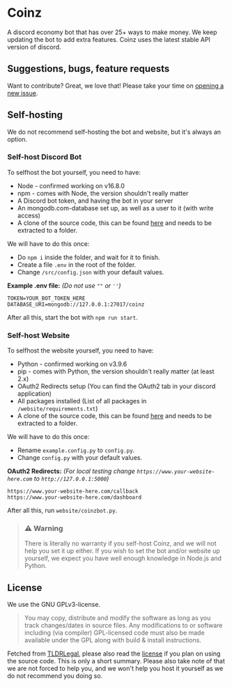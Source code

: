 # Coinz

A discord economy bot that has over 25+ ways to make money. We keep updating the bot to add extra features. Coinz uses the latest stable API version of discord.

## Suggestions, bugs, feature requests

Want to contribute? Great, we love that! Please take your time on [opening a new issue](https://github.com/Aqua-Solutions2/Coinz/issues/new).


## Self-hosting
We do not recommend self-hosting the bot and website, but it's always an option.

### Self-host Discord Bot
To selfhost the bot yourself, you need to have:
* Node - confirmed working on v16.8.0
* npm - comes with Node, the version shouldn't really matter
* A Discord bot token, and having the bot in your server
* An mongodb.com-database set up, as well as a user to it (with write access)
* A clone of the source code, this can be found [here](https://github.com/SiebeBaree/Coinz) and needs to be extracted to a folder.

We will have to do this once:
* Do `npm i` inside the folder, and wait for it to finish.
* Create a file `.env` in the root of the folder.
* Change `/src/config.json` with your default values.

**Example .env file:** *(Do not use `""` or `''`)*
```
TOKEN=YOUR_BOT_TOKEN_HERE
DATABASE_URI=mongodb://127.0.0.1:27017/coinz
```

After all this, start the bot with `npm run start`.

### Self-host Website
To selfhost the website yourself, you need to have:
* Python - confirmed working on v3.9.6
* pip - comes with Python, the version shouldn't really matter (at least 2.x)
* OAuth2 Redirects setup (You can find the OAuth2 tab in your discord application)
* All packages installed (List of all packages in `/website/requirements.txt`)
* A clone of the source code, this can be found [here](https://github.com/SiebeBaree/Coinz) and needs to be extracted to a folder.

We will have to do this once:
* Rename `example.config.py` to `config.py`.
* Change `config.py` with your default values.

**OAuth2 Redirects:** *(For local testing change `https://www.your-website-here.com` to `http://127.0.0.1:5000`)*
```
https://www.your-website-here.com/callback
https://www.your-website-here.com/dashboard
```

After all this, run `website/coinzbot.py`.

> ### ⚠ Warning 
> There is literally no warranty if you self-host Coinz, and we will not help you set it up either. If you wish to set the bot and/or website up yourself, we expect you have well enough knowledge in Node.js and Python.

## License

We use the GNU GPLv3-license.

> You may copy, distribute and modify the software as long as you track changes/dates in source files. Any modifications to or software including (via compiler) GPL-licensed code must also be made available under the GPL along with build & install instructions.

Fetched from [TLDRLegal](https://tldrlegal.com/license/gnu-general-public-license-v3-(gpl-3)), please also read the [license](https://github.com/Aqua-Solutions2/Coinz/blob/master/LICENSE) if you plan on using the source code. This is only a short summary. Please also take note of that we are not forced to help you, and we won't help you host it yourself as we do not recommend you doing so.
